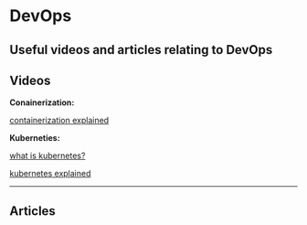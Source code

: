 # DevOps

Useful videos and articles relating to DevOps
--------------------------------------

## Videos

**Conainerization:**

[containerization explained](https://www.youtube.com/watch?v=0qotVMX-J5s)

**Kuberneties:**

[what is kubernetes?](https://www.youtube.com/watch?v=LVpbsTIzkkE)

[kubernetes explained](https://www.youtube.com/watch?v=aSrqRSk43lY)

---------------------------------------------------
## Articles


